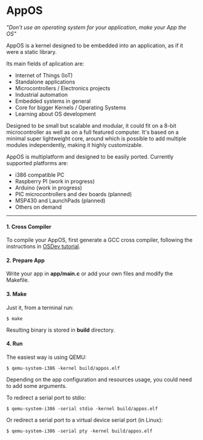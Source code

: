 # AppOS
*"Don't use an operating system for your application, make your App the OS"*

AppOS is a kernel designed to be embedded into an application, as if it were a static library.

Its main fields of aplication are:

- Internet of Things (IoT)
- Standalone applications
- Microcontrollers / Electronics projects
- Industrial automation
- Embedded systems in general
- Core for bigger Kernels / Operating Systems
- Learning about OS development

Designed to be small but scalable and modular, it could fit on a 8-bit microcontroller as well as on a full featured computer. It's based on a minimal super lightweight core, around which is possible to add multiple modules independently, making it highly customizable.

AppOS is multiplatform and designed to be easily ported. Currently supported platforms are:

- i386 compatible PC
- Raspberry PI (work in progress)
- Arduino (work in progress)
- PIC microcontrollers and dev boards (planned)
- MSP430 and LaunchPads (planned)
- Others on demand

------

#### 1. Cross Compiler

To compile your AppOS, first generate a GCC cross compiler, following the instructions in [OSDev tutorial](http://wiki.osdev.org/GCC_Cross-Compiler).

#### 2. Prepare App

Write your app in **app/main.c** or add your own files and modify the Makefile.

#### 3. Make

Just it, from a terminal run:

	$ make

Resulting binary is stored in **build** directory.

#### 4. Run

The easiest way is using QEMU:

	$ qemu-system-i386 -kernel build/appos.elf

Depending on the app configuration and resources usage, you could need to add some arguments.

To redirect a serial port to stdio:

	$ qemu-system-i386 -serial stdio -kernel build/appos.elf

Or redirect a serial port to a virtual device serial port (in Linux):

	$ qemu-system-i386 -serial pty -kernel build/appos.elf
